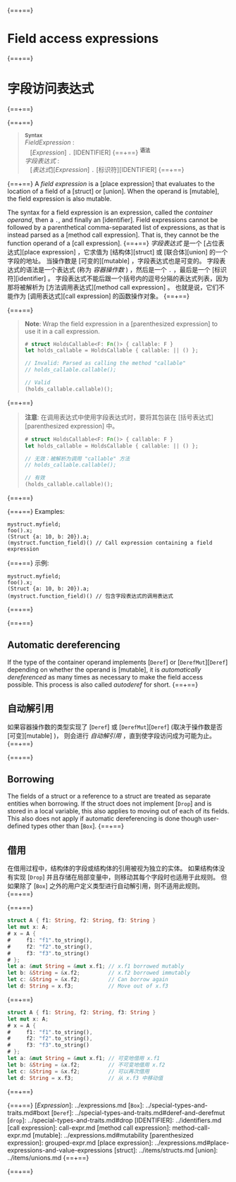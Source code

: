 {==+==}
# Field access expressions
{==+==}
# 字段访问表达式
{==+==}


{==+==}
> **<sup>Syntax</sup>**\
> _FieldExpression_ :\
> &nbsp;&nbsp; [_Expression_] `.` [IDENTIFIER]
{==+==}
> **<sup>语法</sup>**\
> _字段表达式_ :\
> &nbsp;&nbsp; [_表达式_][_Expression_] `.` [标识符][IDENTIFIER]
{==+==}


{==+==}
A *field expression* is a [place expression] that evaluates to the location of a field of a [struct] or [union].
When the operand is [mutable], the field expression is also mutable.

The syntax for a field expression is an expression, called the *container operand*, then a `.`, and finally an [identifier].
Field expressions cannot be followed by a parenthetical comma-separated list of expressions, as that is instead parsed as a [method call expression].
That is, they cannot be the function operand of a [call expression].
{==+==}
*字段表达式* 是一个 [占位表达式][place expression] ，它求值为 [结构体][struct] 或 [联合体][union] 的一个字段的地址。
当操作数是 [可变的][mutable] ，字段表达式也是可变的。
字段表达式的语法是一个表达式 (称为 *容器操作数* ) ，然后是一个 `.` ，最后是一个 [标识符][identifier] 。
字段表达式不能后跟一个括号内的逗号分隔的表达式列表，因为那将被解析为 [方法调用表达式][method call expression] 。
也就是说，它们不能作为 [调用表达式][call expression] 的函数操作对象。
{==+==}


{==+==}
> **Note**: Wrap the field expression in a [parenthesized expression] to use it in a call expression.
>
> ```rust
> # struct HoldsCallable<F: Fn()> { callable: F }
> let holds_callable = HoldsCallable { callable: || () };
>
> // Invalid: Parsed as calling the method "callable"
> // holds_callable.callable();
>
> // Valid
> (holds_callable.callable)();
> ```
{==+==}
> **注意**: 在调用表达式中使用字段表达式时，要将其包装在 [括号表达式][parenthesized expression] 中。
> 
> ```rust
> # struct HoldsCallable<F: Fn()> { callable: F }
> let holds_callable = HoldsCallable { callable: || () };
>
> // 无效：被解析为调用 "callable" 方法
> // holds_callable.callable();
> 
> // 有效
> (holds_callable.callable)();
> ```
{==+==}


{==+==}
Examples:

<!-- ignore: needs lots of support code -->
```rust,ignore
mystruct.myfield;
foo().x;
(Struct {a: 10, b: 20}).a;
(mystruct.function_field)() // Call expression containing a field expression
```
{==+==}
示例:

<!-- ignore: needs lots of support code -->
```rust,ignore
mystruct.myfield;
foo().x;
(Struct {a: 10, b: 20}).a;
(mystruct.function_field)() // 包含字段表达式的调用表达式
```
{==+==}


{==+==}
## Automatic dereferencing

If the type of the container operand implements [`Deref`] or [`DerefMut`][`Deref`] depending on whether the operand is [mutable], it is *automatically dereferenced* as many times as necessary to make the field access possible.
This process is also called *autoderef* for short.
{==+==}
## 自动解引用

如果容器操作数的类型实现了 [`Deref`] 或 [`DerefMut`][`Deref`] (取决于操作数是否 [可变][mutable] )，
则会进行 *自动解引用* ，直到使字段访问成为可能为止。
{==+==}


{==+==}
## Borrowing

The fields of a struct or a reference to a struct are treated as separate entities when borrowing.
If the struct does not implement [`Drop`] and is stored in a local variable, this also applies to moving out of each of its fields.
This also does not apply if automatic dereferencing is done though user-defined types other than [`Box`].
{==+==}
## 借用

在借用过程中，结构体的字段或结构体的引用被视为独立的实体。
如果结构体没有实现 [`Drop`] 并且存储在局部变量中，则移动其每个字段时也适用于此规则。
但如果除了 [`Box`] 之外的用户定义类型进行自动解引用，则不适用此规则。
{==+==}


{==+==}
```rust
struct A { f1: String, f2: String, f3: String }
let mut x: A;
# x = A {
#     f1: "f1".to_string(),
#     f2: "f2".to_string(),
#     f3: "f3".to_string()
# };
let a: &mut String = &mut x.f1; // x.f1 borrowed mutably
let b: &String = &x.f2;         // x.f2 borrowed immutably
let c: &String = &x.f2;         // Can borrow again
let d: String = x.f3;           // Move out of x.f3
```
{==+==}
```rust
struct A { f1: String, f2: String, f3: String }
let mut x: A;
# x = A {
#     f1: "f1".to_string(),
#     f2: "f2".to_string(),
#     f3: "f3".to_string()
# };
let a: &mut String = &mut x.f1; // 可变地借用 x.f1
let b: &String = &x.f2;         // 不可变地借用 x.f2
let c: &String = &x.f2;         // 可以再次借用
let d: String = x.f3;           // 从 x.f3 中移动值
```
{==+==}


{==+==}
[_Expression_]: ../expressions.md
[`Box`]: ../special-types-and-traits.md#boxt
[`Deref`]: ../special-types-and-traits.md#deref-and-derefmut
[`drop`]: ../special-types-and-traits.md#drop
[IDENTIFIER]: ../identifiers.md
[call expression]: call-expr.md
[method call expression]: method-call-expr.md
[mutable]: ../expressions.md#mutability
[parenthesized expression]: grouped-expr.md
[place expression]: ../expressions.md#place-expressions-and-value-expressions
[struct]: ../items/structs.md
[union]: ../items/unions.md
{==+==}

{==+==}